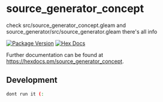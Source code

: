 # source_generator_concept


check src/source_generator_concept.gleam and source_generator/src/source_generator.gleam
there's all info

[![Package Version](https://img.shields.io/hexpm/v/source_generator_concept)](https://hex.pm/packages/source_generator_concept)
[![Hex Docs](https://img.shields.io/badge/hex-docs-ffaff3)](https://hexdocs.pm/source_generator_concept/)




Further documentation can be found at <https://hexdocs.pm/source_generator_concept>.

## Development

```sh
dont run it (:
```

